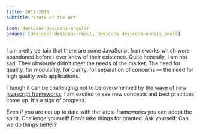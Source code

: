 ```yaml
---
title: 2011-2016
subtitle: State of the Art

icon: devicons devicons-angular
badges: [devicons devicons-react, devicons devicons-nodejs_small]
---
```


I am pretty certain that there are some JavaScript frameworks which were abandoned before I ever knew of their existence. Quite honestly, I am not sad. They obviously didn't meet the needs of the market. The need for quality, for modularity, for clarity, for separation of concerns — the need for high quality web applications.

Though it can be challenging not to be overwhelmed by [the wave of new javascript frameworks][jsframeworks], I am excited to see new concepts and best practices come up. It's a sign of progress.

Even if you are not up to date with the latest frameworks you can adopt the spirit. Challenge yourself! Don't take things for granted. Ask yourself: Can we do things better?

[jsframeworks]: http://www.google.com/trends/explore?q=ember+js,+angular+js,+backbone+js,+react+js,+meteor+js,+aurelia+js
